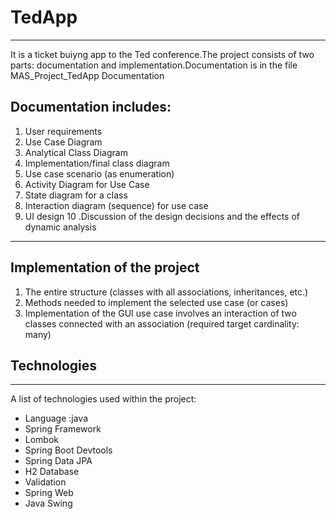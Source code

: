 # TedApp
***
It is a ticket buiyng app to the Ted conference.The project consists of two parts: documentation and implementation.Documentation is in the file MAS_Project_TedApp Documentation
## Documentation includes:
1. User requirements
2. Use Case Diagram
3. Analytical Class Diagram
4. Implementation/final class diagram
5. Use case scenario (as enumeration)
6. Activity Diagram for Use Case
7. State diagram for a class
8. Interaction diagram (sequence) for use case
9. UI design
10 .Discussion of the design decisions and the effects of dynamic analysis
***
## Implementation of the project
1. The entire structure (classes with all associations, inheritances, etc.)
2. Methods needed to implement the selected use case (or cases)
3. Implementation of the GUI use case involves an interaction of two classes connected with an association (required target cardinality: many)
## Technologies
***
A list of technologies used within the project:
* Language :java
* Spring Framework
* Lombok
* Spring Boot Devtools
* Spring Data JPA
* H2 Database
* Validation
* Spring Web
* Java Swing
